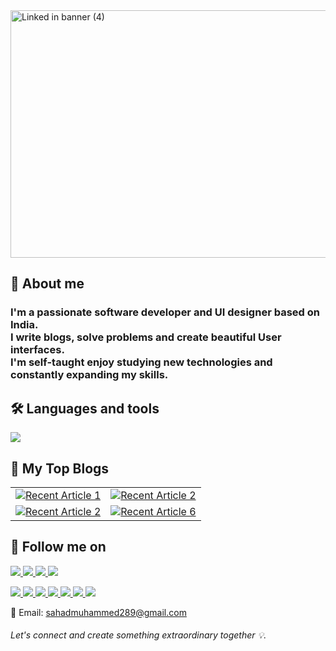<img width="1584" height="396" alt="Linked in banner (4)" src="https://github.com/user-attachments/assets/fab71a6e-7785-49e5-bfe1-1c4784859609" />

## 👤 About me

<h3>
  I'm a passionate software developer and UI designer based on India. </br>
I write blogs, solve problems and create beautiful User interfaces. </br>
I'm self-taught enjoy studying new technologies and constantly expanding my skills. </br>
</h3>

## 🛠️ Languages and tools

<p align="start">
  <a href="https://skillicons.dev">
    <img src="https://skillicons.dev/icons?i=html,css,js,bootstrap,tailwindcss,react,vite,redux,nodejs,expressjs,dotnet,cs,npm,mongodb,mysql,flutter,dart,vscode,visualstudio,figma,postman,git,github,notion" />
  </a>
</p>




## 📃 My Top Blogs

<table>
  <tr>
    <td>
      <a target="_blank" href="https://github-readme-medium-recent-article.vercel.app/medium/@muhammedsahad/3">
        <img src="https://github-readme-medium-recent-article.vercel.app/medium/@muhammedsahad/3" alt="Recent Article 1">
      </a>
    </td>
    <td>
      <a target="_blank" href="https://github-readme-medium-recent-article.vercel.app/medium/@muhammedsahad/4">
        <img src="https://github-readme-medium-recent-article.vercel.app/medium/@muhammedsahad/4" alt="Recent Article 2">
      </a>
    </td>
  </tr>
  <tr>
     <td>
      <a target="_blank" href="https://github-readme-medium-recent-article.vercel.app/medium/@muhammedsahad/2">
        <img src="https://github-readme-medium-recent-article.vercel.app/medium/@muhammedsahad/2" alt="Recent Article 2">
      </a>
    </td>
    <td>
      <a target="_blank" href="https://github-readme-medium-recent-article.vercel.app/medium/@muhammedsahad/6">
        <img src="https://github-readme-medium-recent-article.vercel.app/medium/@muhammedsahad/6" alt="Recent Article 6">
      </a>
    </td>
  </tr>
</table>



## 💌 Follow me on
<p align="start">
  <a href="https://www.instagram.com/iam_sahad__/">
    <img src="https://skillicons.dev/icons?i=instagram" />
  </a>
  
  <a href="https://x.com/mhmed_sahad">
    <img src="https://skillicons.dev/icons?i=twitter" />
  </a>

  <a href="https://stackoverflow.com/users/22256574/muhammed-sahad">
    <img src="https://skillicons.dev/icons?i=stackoverflow" />
  </a>

   <a href="https://www.linkedin.com/in/muhammed-sahad-781a15231/">
    <img src="https://skillicons.dev/icons?i=linkedin" />
  </a>

 
</p>

<p align="start">
  <a href="https://www.behance.net/muhammedsahad8" target="_blank">
    <img src="https://img.shields.io/badge/Behance-rgba(0, 62, 203)?style=for-the-badge&logo=behance&logoColor=white" />
  </a>
  <a href="https://www.dribbble.com/Muhammed-Sahad" target="__blank">
    <img src="https://img.shields.io/badge/Dribbble-EA4C89?style=for-the-badge&logo=dribbble&logoColor=white" />
  </a>
   <a href="https://muhammedsahad.medium.com/" target="__blank">
    <img src="https://img.shields.io/badge/Medium-12100E?style=for-the-badge&logo=medium&logoColor=white" />
  </a>
   <a href="https://www.leetcode.com/muhammed-sahad-c/"  target="__blank">
    <img src="https://img.shields.io/badge/-LeetCode-FFA116?style=for-the-badge&logo=LeetCode&logoColor=black" />
  </a>
   <a href="https://www.youtube.com/channel/UCG9uyE89cnR63OOCHrA681Q" target="_blank">
    <img src="https://img.shields.io/badge/YouTube-FF0000?style=for-the-badge&logo=youtube&logoColor=white" />
  </a>
   <a href="https://codesandbox.io/u/muhammed-sahad-c" target="_blank">
    <img src="https://img.shields.io/badge/CodeSandbox-000000?style=for-the-badge&logo=codesandbox&logoColor=white" />
  </a>
   <a href="https://codepen.io/Muhammed-Sahad-c" target="_blank">
    <img src="https://img.shields.io/badge/CodePen-000000?style=for-the-badge&logo=codepen&logoColor=white" />
  </a>
  
</p>

📧 Email: sahadmuhammed289@gmail.com

<h6>Let's connect and create something extraordinary together   💡. 
</h6>



